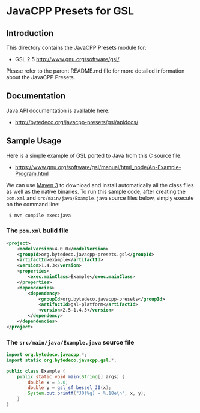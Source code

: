 JavaCPP Presets for GSL
=======================

Introduction
------------
This directory contains the JavaCPP Presets module for:

 * GSL 2.5  http://www.gnu.org/software/gsl/

Please refer to the parent README.md file for more detailed information about the JavaCPP Presets.


Documentation
-------------
Java API documentation is available here:

 * http://bytedeco.org/javacpp-presets/gsl/apidocs/


Sample Usage
------------
Here is a simple example of GSL ported to Java from this C source file:

 * https://www.gnu.org/software/gsl/manual/html_node/An-Example-Program.html

We can use [Maven 3](http://maven.apache.org/) to download and install automatically all the class files as well as the native binaries. To run this sample code, after creating the `pom.xml` and `src/main/java/Example.java` source files below, simply execute on the command line:
```bash
 $ mvn compile exec:java
```

### The `pom.xml` build file
```xml
<project>
    <modelVersion>4.0.0</modelVersion>
    <groupId>org.bytedeco.javacpp-presets.gsl</groupId>
    <artifactId>example</artifactId>
    <version>1.4.3</version>
    <properties>
        <exec.mainClass>Example</exec.mainClass>
    </properties>
    <dependencies>
        <dependency>
            <groupId>org.bytedeco.javacpp-presets</groupId>
            <artifactId>gsl-platform</artifactId>
            <version>2.5-1.4.3</version>
        </dependency>
    </dependencies>
</project>
```

### The `src/main/java/Example.java` source file
```java
import org.bytedeco.javacpp.*;
import static org.bytedeco.javacpp.gsl.*;

public class Example {
    public static void main(String[] args) {
        double x = 5.0;
        double y = gsl_sf_bessel_J0(x);
        System.out.printf("J0(%g) = %.18e\n", x, y);
    }
}
```
